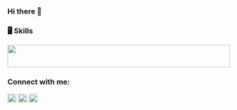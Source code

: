 ### Hi there 👋


### 🖥️ Skills
<p >
  <a>
    <img width="500" height="50" src="https://skillicons.dev/icons?i=python,java,c,docker,js,react,postgres,mongodb,git,latex,nodejs,obsidian,tensorflow,ubuntu" />
  </a>
</p>

<h3 align="left">Connect with me:</h3>
  <p align="left">
    <a href="https://www.linkedin.com/in/gastonfrancois" target="blank"><img align="center" src="https://raw.githubusercontent.com/rahuldkjain/github-profile-readme-generator/master/src/images/icons/Social/linked-in-alt.svg" alt="marcosdedeu" height="20" width="20" /></a>
    <a href="https://www.instagram.com/gaston_francois" target="blank"><img align="center" src="https://raw.githubusercontent.com/rahuldkjain/github-profile-readme-generator/master/src/images/icons/Social/instagram.svg" alt="marcosdedeu" height="20" width="20" /></a>
    <a href="https://github.com/francoisgaston" target="blank"><img align="center" src="https://raw.githubusercontent.com/rahuldkjain/github-profile-readme-generator/master/src/images/icons/Social/github.svg" alt="marcosdedeu" height="20" width="20" /></a>
  </p>

